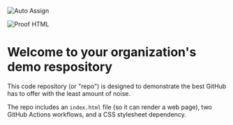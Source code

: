 ![Auto Assign](https://github.com/Walker-Slow/demo-repository/actions/workflows/auto-assign.yml/badge.svg)

![Proof HTML](https://github.com/Walker-Slow/demo-repository/actions/workflows/proof-html.yml/badge.svg)

# Welcome to your organization's demo respository
This code repository (or "repo") is designed to demonstrate the best GitHub has to offer with the least amount of noise.

The repo includes an `index.html` file (so it can render a web page), two GitHub Actions workflows, and a CSS stylesheet dependency.
